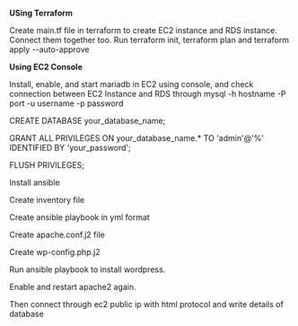**USing Terraform**

Create main.tf file in terraform to create EC2 instance and RDS instance. Connect them together too. Run terraform init, terraform plan and terraform apply --auto-approve

**Using EC2 Console**

Install, enable, and start mariadb in EC2 using console, and check connection between EC2 Instance and RDS through mysql -h hostname -P port -u username -p password

CREATE DATABASE your_database_name;

GRANT ALL PRIVILEGES ON your_database_name.* TO 'admin'@'%' IDENTIFIED BY 'your_password';

FLUSH PRIVILEGES;

Install ansible

Create inventory file 

Create ansible playbook in yml format

Create apache.conf.j2 file

Create wp-config.php.j2

Run ansible playbook to install wordpress.

Enable and restart apache2 again.

Then connect through ec2 public ip with html protocol and write details of database
